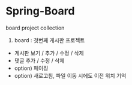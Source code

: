 # Spring-Board
board project collection

1. board : 첫번째 게시판 프로젝트
- 게시판 보기 / 추가 / 수정 / 삭제
- 댓글 추가 / 수정 / 삭제
- option) 페이징
- option) 새로고침, 파일 이동 시에도 이전 위치 기억
